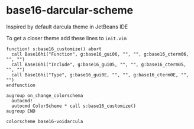 # base16-darcular-scheme

Inspired by default darcula theme in JetBeans IDE

To get a closer theme add these lines to `init.vim`

```init.vim
function! s:base16_customize() abort
  call Base16hi("Function", g:base16_gui06, "", "", g:base16_cterm06, "", "")
  call Base16hi("Include", g:base16_gui05, "", "", g:base16_cterm05, "", "")
  call Base16hi("Type", g:base16_gui0E, "", "", g:base16_cterm0E, "", "")
endfunction

augroup on_change_colorschema
  autocmd!
  autocmd ColorScheme * call s:base16_customize()
augroup END

colorscheme base16-voidarcula
```

